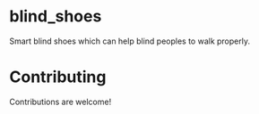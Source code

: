 # blind_shoes
Smart blind shoes which can help blind peoples to walk properly.
# Contributing
Contributions are welcome!
